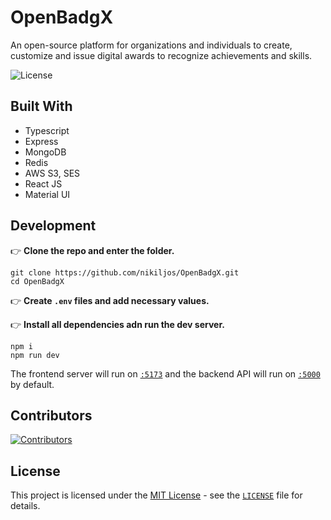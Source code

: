 # OpenBadgX

An open-source platform for organizations and individuals to create, customize and issue digital awards to recognize achievements and skills.

![License](https://img.shields.io/github/license/nikiljos/OpenBadgX)

## Built With
- Typescript
- Express
- MongoDB
- Redis
- AWS S3, SES
- React JS
- Material UI

## Development 

👉 **Clone the repo and enter the folder.**
```
git clone https://github.com/nikiljos/OpenBadgX.git 
cd OpenBadgX
```
👉 **Create `.env` files and add necessary values.**

👉 **Install all dependencies adn run the dev server.**
```
npm i 
npm run dev
```
The frontend server will run on [`:5173`](http://localhost:5173) and the backend API will run on [`:5000`](http://localhost:5000) by default.

## Contributors
<div>
  <a href="https://github.com/nikiljos/OpenBadgX/graphs/contributors">
    <img src="https://contrib.rocks/image?repo=nikiljos/OpenBadgX&columns=15"
      alt="Contributors"/>
  </a>
</div>

## License
This project is licensed under the [MIT License](https://opensource.org/licenses/MIT) - see the [`LICENSE`](LICENSE) file for details.

